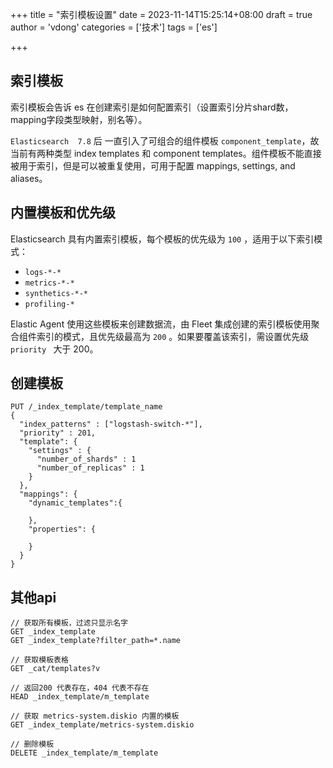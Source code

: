 +++
title = "索引模板设置"
date = 2023-11-14T15:25:14+08:00
draft = true
author = 'vdong'
categories = ['技术']
tags = ['es']

+++

## 索引模板

索引模板会告诉 es 在创建索引是如何配置索引（设置索引分片shard数，mapping字段类型映射，别名等）。

`Elasticsearch  7.8` 后 一直引入了可组合的组件模板 `component_template`，故当前有两种类型 index templates 和 component templates。组件模板不能直接被用于索引，但是可以被重复使用，可用于配置 mappings, settings, and aliases。

## 内置模板和优先级

Elasticsearch 具有内置索引模板，每个模板的优先级为 `100` ，适用于以下索引模式：

- `logs-*-*`
- `metrics-*-*`
- `synthetics-*-*`
- `profiling-*`

Elastic Agent 使用这些模板来创建数据流，由 Fleet 集成创建的索引模板使用聚合组件索引的模式，且优先级最高为 `200` 。如果要覆盖该索引，需设置优先级 `priority ` 大于 200。

## 创建模板

```console
PUT /_index_template/template_name
{
  "index_patterns" : ["logstash-switch-*"],
  "priority" : 201,
  "template": {
    "settings" : {
      "number_of_shards" : 1
      "number_of_replicas" : 1
    }
  },
  "mappings": {
  	"dynamic_templates":{
  	
  	},
  	"properties": {
  	
  	}
  }
}
```

## 其他api

```console
// 获取所有模板，过滤只显示名字
GET _index_template
GET _index_template?filter_path=*.name

// 获取模板表格
GET _cat/templates?v

// 返回200 代表存在，404 代表不存在
HEAD _index_template/m_template

// 获取 metrics-system.diskio 内置的模板
GET _index_template/metrics-system.diskio

// 删除模板
DELETE _index_template/m_template
```

